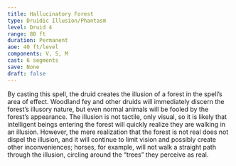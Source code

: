 ```yaml
---
title: Hallucinatory Forest
type: Druidic Illusion/Phantasm
level: Druid 4
range: 80 ft
duration: Permanent
aoe: 40 ft/level
components: V, S, M
cast: 6 segments
save: None
draft: false
---
```


By casting this spell, the druid creates the illusion of a forest in the spell’s area of effect. Woodland fey and other druids will immediately discern the forest’s illusory nature, but even normal animals will be fooled by the forest’s appearance. The illusion is not tactile, only visual, so it is likely that intelligent beings entering the forest will quickly realize they are walking in an illusion. However, the mere realization that the forest is not real does not dispel the illusion, and it will continue to limit vision and possibly create other inconveniences; horses, for example, will not walk a straight path through the illusion, circling around the “trees” they perceive as real.
